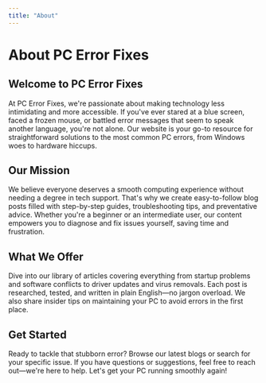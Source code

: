 ```yaml
---
title: "About"
---
```


# About PC Error Fixes

## Welcome to PC Error Fixes

At PC Error Fixes, we're passionate about making technology less intimidating and more accessible. If you've ever stared at a blue screen, faced a frozen mouse, or battled error messages that seem to speak another language, you're not alone. Our website is your go-to resource for straightforward solutions to the most common PC errors, from Windows woes to hardware hiccups.

## Our Mission

We believe everyone deserves a smooth computing experience without needing a degree in tech support. That's why we create easy-to-follow blog posts filled with step-by-step guides, troubleshooting tips, and preventative advice. Whether you're a beginner or an intermediate user, our content empowers you to diagnose and fix issues yourself, saving time and frustration.

## What We Offer

Dive into our library of articles covering everything from startup problems and software conflicts to driver updates and virus removals. Each post is researched, tested, and written in plain English—no jargon overload. We also share insider tips on maintaining your PC to avoid errors in the first place.

## Get Started

Ready to tackle that stubborn error? Browse our latest blogs or search for your specific issue. If you have questions or suggestions, feel free to reach out—we're here to help. Let's get your PC running smoothly again!